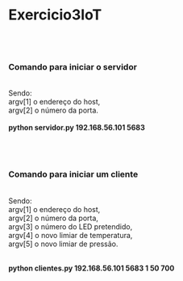 # Exercicio3IoT
 <br> <br>

<h3>Comando para iniciar o servidor </h3><br>
Sendo:<br>
argv[1] o endereço do host,  <br>
argv[2] o número da porta. <br>
 <br>
<b>python servidor.py   192.168.56.101   5683</b> <br>
 <br> <br> <br>


<h3>Comando para iniciar um cliente </h3><br>
Sendo:<br>
argv[1] o endereço do host,  <br>
argv[2] o número da porta, <br>
argv[3] o número do LED pretendido, <br>
argv[4] o novo limiar de temperatura, <br>
argv[5] o novo limiar de pressão. <br> <br>

<b>python clientes.py   192.168.56.101   5683   1   50   700</b>
